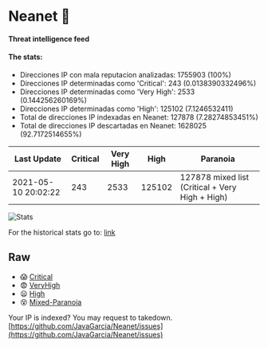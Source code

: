# Neanet :hocho:
#### Threat intelligence feed
#### The stats:

- Direcciones IP con mala reputacion analizadas: 1755903 (100%)
- Direcciones IP determinadas como 'Critical':  243 (0.0138390332496%)
- Direcciones IP determinadas como 'Very High':  2533 (0.144256260169%)
- Direcciones IP determinadas como 'High':  125102 (7.1246532411)
- Total de direcciones IP indexadas en Neanet:  127878 (7.28274853451%)
- Total de direcciones IP descartadas en Neanet:  1628025 (92.7172514655%)

| Last Update | Critical | Very High | High | Paranoia |
| --- | --- | --- | --- | --- |
| 2021-05-10 20:02:22 | 243 | 2533 | 125102 | 127878 mixed list (Critical + Very High + High)|

![Stats](https://docs.google.com/spreadsheets/d/e/2PACX-1vSnaNMIXVabIpDJjufMlzH7poXnshF3mgd8Is1g9ytUEzVsP5my4Trn8f-xkoLLQ38xpL3HtmUexLo6/pubchart?oid=501124687&format=image)

For the historical stats go to: [link](/stats.csv)
## Raw
- :scream: [Critical](https://raw.githubusercontent.com/JavaGarcia/Neanet/master/blacklists/neanet_critical.txt)
- :fearful: [VeryHigh](https://raw.githubusercontent.com/JavaGarcia/Neanet/master/blacklists/neanet_veryHigh.txtt)
- :frowning: [High](https://raw.githubusercontent.com/JavaGarcia/Neanet/master/blacklists/neanet_high.txt)
- :dizzy_face: [Mixed-Paranoia](https://raw.githubusercontent.com/JavaGarcia/Neanet/master/blacklists/neanet_all.txt)


Your IP is indexed? You may request to takedown. [https://github.com/JavaGarcia/Neanet/issues](https://github.com/JavaGarcia/Neanet/issues)
































































































































































































































































































































































































































































































































































































































































































































































































































































































































































































































































































































































































































































































































































































































































































































































































































































































































































































































































































































































































































































































































































































































































































































































































































































































































































































































































































































































































































































































































































































































































































































































































































































































































































































































































































































































































































































































































































































































































































































































































































































































































































































































































































































































































































































































































































































































































































































































































































































































































































































































































































































































































































































































































































































































































































































































































































































































































































































































































































































































































































































































































































































































































































































































































































































